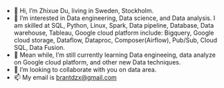 - 👋 Hi, I’m Zhixue Du, living in Sweden, Stockholm.
- 👀 I’m interested in Data engineering, Data science, and Data analysis. I am skilled at SQL, Python, Linux, Spark, Data pipeline, Database, Data warehouse, Tableau, Google cloud platform
include: Bigquery, Google cloud storage, Dataflow, Dataproc, Composer(Airflow), Pub/Sub, Cloud SQL, Data Fusion.
- 🌱 Mean while, I’m still currently learning Data engineeing, data analyze on Google cloud platform, and other new Data techniques.
- 💞️ I’m looking to collaborate with you on data area.
- 📫 My email is brantdzx@gmail.com

<!---
ZhixueD/ZhixueD is a ✨ special ✨ repository because its `README.md` (this file) appears on your GitHub profile.
You can click the Preview link to take a look at your changes.
--->
